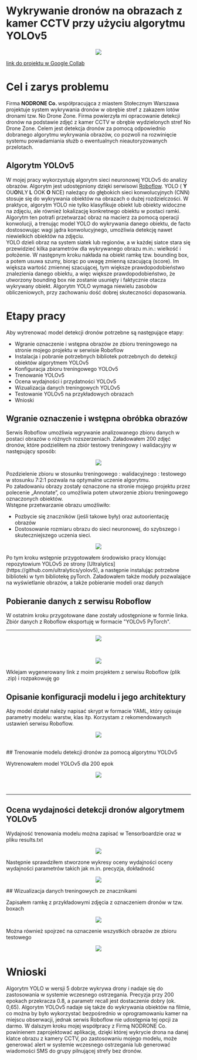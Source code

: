 # Wykrywanie dronów na obrazach z kamer CCTV przy użyciu algorytmu YOLOv5
<p align="center">
 <img src=" https://github.com/TheLordWeirdSloughFeg/proj_wykr_dron/blob/main/obrazki/drone IR.jpg" />
</p>

[link do projektu w Google Collab](https://colab.research.google.com/drive/10l6bnEOgIV99nO5su4MJWXQotTJ9-Mf1?usp=sharing)
# Cel i zarys problemu
Firma <b>NODRONE Co. </b> współpracująca z miastem Stołecznym Warszawa projektuje system wykrywania dronów w obrębie stref z zakazem lotów dronami tzw. No Drone Zone. Firma powierzyła mi opracowanie detekcji dronów na podstawie zdjęć z kamer CCTV w obrębie wydzielonych stref No Drone Zone. Celem jest detekcja dronów za pomocą odpowiednio dobranego algorytmu wykrywania obrazów, co pozwoli na rozwinięcie systemu powiadamiania służb o ewentualnych nieautoryzowanych przelotach.
## Algorytm YOLOv5
W mojej pracy wykorzystuję algorytm sieci neuronowej YOLOv5 do analizy obrazów. Algorytm jest udostępniony dzięki serwisowi [Roboflow]( https://roboflow.com/). YOLO ( <b>Y</b> OU<b>O</b>NLY <b>L</b> OOK <b>O</b> NCE) należący do głębokich sieci konwolucyjnych (CNN) stosuje się do wykrywania obiektów na obrazach o dużej rozdzielczości.
W praktyce, algorytm YOLO nie tylko klasyfikuje obiekt lub obiekty widoczne na zdjęciu, ale również lokalizację konkretnego obiektu w postaci ramki. 
Algorytm ten potrafi przetwarzać obraz na macierz za pomocą operacji konwolucji, a trenując model  YOLO do wykrywania danego obiektu, de facto dostosowując wagi jądra konwolucyjnego, umożliwia detekcję nawet niewielkich obiektów na zdjęciu.  
YOLO dzieli obraz na system siatek lub regionów, a w każdej siatce stara się przewidzieć kilka parametrów dla wykrywanego obrazu m.in.: wielkość i położenie. W następnym kroku nakłada na obiekt ramkę tzw. bounding box, a potem usuwa szumy, biorąc po uwagę zmienną szacującą (score). Im większa wartość zmiennej szacującej, tym większe prawdopodobieństwo znalezienia danego obiektu, a więc większe prawdopodobieństwo, że utworzony bounding box nie zostanie usunięty i faktycznie otacza wykrywany obiekt. Algorytm YOLO wymaga niewielu zasobów obliczeniowych, przy zachowaniu dość dobrej skuteczności dopasowania.

# Etapy pracy
Aby wytrenować model detekcji dronów potrzebne są następujące etapy:
* Wgranie oznaczenie i wstępna obrazów ze zbioru treningowego na stronie mojego projektu w serwisie Roboflow
* Instalacja i pobranie potrzebnych bibliotek potrzebnych do detekcji obiektów algorytmem YOLOv5
* Konfiguracja zbioru treningowego YOLOv5
* Trenowanie YOLOv5
* Ocena wydajności i przydatności YOLOv5
* Wizualizacja danych treningowych YOLOv5
* Testowanie YOLOv5 na przykładowych obrazach
* Wnioski

## Wgranie oznaczenie i wstępna obróbka obrazów
Serwis Roboflow umożliwia wgrywanie analizowanego zbioru danych w postaci obrazów o różnych rozszerzeniach. Załadowałem 200 zdjęć dronów, które podzieliłem na zbiór testowy treningowy i walidacyjny w następujący sposób:

<p align="center">
  <img src=" https://github.com/TheLordWeirdSloughFeg/proj_wykr_dron/blob/main/obrazki/zbiory.JPG" />
</p>
 
Pozdzielenie zbioru w stosunku treningowego : walidacyjnego : testowego w stosunku 7:2:1 pozwala na optymalne uczenie algorytmu.</br>
Po załadowaniu obrazy zostały oznaczone na stronie mojego projektu przez polecenie „Annotate”, co umożliwia potem utworzenie zbioru treningowego oznaczonych obiektów.</br>
Wstępne przetwarzanie obrazu umożliwiło:
* Pozbycie się znaczników (jeśli takowe były) oraz autoorientację obrazów
* Dostosowanie rozmiaru obrazu do sieci neuronowej, do szybszego i skuteczniejszego uczenia sieci.
  
<p align="center">
 <img src=" https://github.com/TheLordWeirdSloughFeg/proj_wykr_dron/blob/main/obrazki/Procesowanie%20wstepne.JPG" />
</p>
Po tym kroku wstępnie przygotowałem środowisko pracy klonując repozytowium YOLOv5 ze strony [Ultralytics](https://github.com/ultralytics/yolov5), a następnie instalując potrzebne biblioteki w tym bibliotekę pyTorch.
Załadowałem także moduły pozwalające na wyświetlanie obrazów, a także pobieranie modeli oraz danych


## Pobieranie danych z serwisu Roboflow
W ostatnim kroku przygotowane dane zostały udostępnione w formie linka. Zbiór danych z Roboflow eksportuję w formacie "YOLOv5 PyTorch".

 

 
________________________________________
<p align="center">
 <img src=" https://github.com/TheLordWeirdSloughFeg/proj_wykr_dron/blob/main/obrazki/link.JPG" />
</p>
</br>
<p align="center">
 <img src=" https://github.com/TheLordWeirdSloughFeg/proj_wykr_dron/blob/main/obrazki/wybor.JPG" />
</p>

Wklejam wygenerowany link z moim projektem z serwisu Roboflow (plik .zip) i rozpakowuję go

## Opisanie konfiguracji modelu i jego architektury
Aby model działał należy napisać skrypt w formacie YAML, który opisuje parametry modelu: warstw, klas itp. Korzystam z rekomendowanych ustawień serwisu Roboflow.
<p align="center">
 <img src=" https://github.com/TheLordWeirdSloughFeg/proj_wykr_dron/blob/main/obrazki/params.JPG" />
</p>
</br>
## Trenowanie modelu detekcji dronów za pomocą algorytmu YOLOv5

Wytrenowałem model YOLOv5 dla 200 epok
<p align="center">
 <img src=" https://github.com/TheLordWeirdSloughFeg/proj_wykr_dron/blob/main/obrazki/train.JPG" />
</p>
</br>

________________________________________
## Ocena wydajności detekcji dronów algorytmem YOLOv5

Wydajność trenowania modelu można zapisać w Tensorboardzie oraz w pliku results.txt
<p align="center">
 <img src=" https://github.com/TheLordWeirdSloughFeg/proj_wykr_dron/blob/main/obrazki/tensorboard.JPG" />
</p>

Następnie sprawdziłem stworzone wykresy oceny wydajności oceny wydajności parametrów takich jak m.in. precyzja, dokładność 
<p align="center">
 <img src=" https://github.com/TheLordWeirdSloughFeg/proj_wykr_dron/blob/main/obrazki/wykresy.PNG" />
</p>
## Wizualizacja danych treningowych ze znacznikami

Zapisałem ramkę z przykładowymi zdjęcia z oznaczeniem dronów w tzw. boxach 
<p align="center">
 <img src=" https://github.com/TheLordWeirdSloughFeg/proj_wykr_dron/blob/main/obrazki/drony_boxy.JPG" />
</p>

Można również spojrzeć na oznaczenie wszystkich obrazów ze zbioru testowego

<p align="center">
 <img src=" https://github.com/TheLordWeirdSloughFeg/proj_wykr_dron/blob/main/obrazki/drony_boxy_test.JPG" />
</p>

# Wnioski
Algorytm YOLO w wersji 5 dobrze wykrywa drony i nadaje się do zastosowania w systemie wczesnego ostrzegania. Precyzja przy 200 epokach przekracza 0.8, a parametr recall jest dostaczenie dobry (ok. 0,65). Algorytm YOLOv5 nadaje się także do wykrywania obiektów na filmie, co można by było wykorzystać bezpośrednio w oprogramowaniu kamer na miejscu obserwacji, jednak serwis Roboflow nie udostępnia tej opcji za darmo. W dalszym kroku mojej współpracy z Firmą NODRONE Co. powinienem zaprojektować aplikację, dzięki której wykrycie drona na danej klatce obrazu z kamery CCTV, po zastosowaniu mojego modelu, może generować alert w systemie wczesnego ostrzegania lub generować wiadomości SMS do grupy pilnującej strefy bez dronów.

